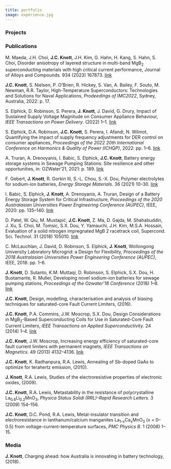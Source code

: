 ```yaml
---
title: portfolio
image: experience.jpg
---
```


### Projects

### Publications
M. Maeda, J.H. Choi, **J.C. Knott**, J.H. Kim, G. Hahn, H. Kang, S. Hahn, S. Choi, Disorder anisotropy of layered structure in multi-band MgB<sub>2</sub> superconducting materials with high critical current performance, Journal of Alloys and Compounds. 934 (2023) 167873. [link](https://doi.org/10.1016/j.jallcom.2022.167873)

**J.C. Knott**, S. Nielsen, P. O’Brien, R. Hickey, S. Van, A. Bailey, F. Souto, M. Newman, R.R. Taylor, High-Temperature Superconductors: Technologies and Solutions for Naval Applications, *Prodeedings of IMC2022*, Sydney, Australia, 2022: p. 17.

S. Elphick, D. Robinson, S. Perera, **J. Knott**, J. David, G. Drury, Impact of Sustained Supply Voltage Magnitude on Consumer Appliance Behaviour, *IEEE Transactions on Power Delivery*. (2022) 1–1. [link](https://doi.org/10.1109/TPWRD.2022.3163234)

S. Elphick, D.A. Robinson, **J.C. Knott**, S. Perera, I. Afandi, N. Wilmot, Quantifying the impact of supply frequency adjustments for DER control on consumer appliances, *Proceedings of the 2022 20th International Conference on Harmonics & Quality of Power (ICHQP)*, 2022: pp. 1–6. [link](https://doi.org/10.1109/ICHQP53011.2022.9808644)

A. Truran, A. Drenoyanis, I. Babic, S. Elphick, **J.C. Knott**, Battery energy storage systems in Sewage Pumping Stations: Site resilience and other opportunities, in: OZWater’21, 2021: p. 189. [link]()

F. Gebert, **J. Knott**, R. Gorkin III, S.-L. Chou, S.-X. Dou, Polymer electrolytes for sodium-ion batteries, *Energy Storage Materials*. 36 (2021) 10–30. [link](https://doi.org/10.1016/j.ensm.2020.11.030)

I. Babic, S. Elphick, **J. Knott**, A. Drenoyanis, A. Truran, Design of a Battery Energy Storage System for Critical Infrastructure, *Proceedings of the 2020 Australasian Universities Power Engineering Conference (AUPEC)*, IEEE, 2020: pp. 135–140. [link](https://ieeexplore.ieee.org/document/9344484)

D. Patel, W. Qiu, M. Mustapić, **J.C. Knott**, Z. Ma, D. Gajda, M. Shahabuddin, J. Xu, S. Choi, M. Tomsic, S.X. Dou, Y. Yamauchi, J.H. Kim, M.S.A. Hossain, Evaluation of a solid nitrogen impregnated MgB 2 racetrack coil, Supercond. Sci. Technol. 31 (2018) 105010. [link](https://doi.org/10.1088/1361-6668/aad9e0)

C. McLauchlan, J. David, D. Robinson, S. Elphick, **J. Knott**, Wollongong University Laboratory Microgrid: a Design for Flexibility, *Proceedings of the 2018 Australasian Universities Power Engineering Conference (AUPEC)*, IEEE, 2018: pp. 1–6.

**J. Knott**, D. Sutanto, K.M. Muttaqi, D. Robinson, S. Elphick, S.X. Dou, H. Bustamante, R. Muller, Developing novel sodium-ion batteries for sewage pumping stations, *Proceedings of the Ozwater'18 Conference* (2018) 1–8. [link](https://www.awa.asn.au/resources/latest-news/technology/innovation/developing-novel-sodium-ion-batteries-for-sewage-pumping-stations)

**J.C. Knott**, Design, modelling, characterisation and analysis of biasing techniques for saturated-core Fault Current Limiters, (2016).

**J.C. Knott**, P.A. Commins, J.W. Moscrop, S.X. Dou, Design Considerations in MgB<sub>2</sub>-Based Superconducting Coils for Use in Saturated-Core Fault Current Limiters, *IEEE Transactions on Applied Superconductivity*. 24 (2014) 1–4. [link](https://doi.org/10.1109/TASC.2014.2340459)

**J.C. Knott**, J.W. Moscrop, Increasing energy efficiency of saturated-core fault current limiters with permanent magnets, *IEEE Transactions on Magnetics*. 49 (2013) 4132–4136. [link](https://doi.org/10.1109/TMAG.2013.2238224)

**J.C. Knott**, K. Radhanpura, R.A. Lewis, Annealing of Sb-doped GaAs to optimize for terahertz emission, (2010).

**J. Knott**, R.A. Lewis, Studies of the electroresistive properties of electronic oxides, (2009).

**J.C. Knott**, R.A. Lewis, Metastability in the resistance of polycrystalline La<sub>0.8</sub>Li<sub>0.2</sub>MnO<sub>3</sub>, *Physica Status Solidi (RRL)–Rapid Research Letters*. 3 (2009) 154–156.

**J.C. Knott**, D.C. Pond, R.A. Lewis, Metal-insulator transition and electroresistance in lanthanum/calcium manganites La<sub>1-x</sub>Ca<sub>x</sub>MnO<sub>3</sub> (x = 0–0.5) from voltage-current-temperature surfaces, *PMC Physics B*. 1 (2008) 1–15.


### Media
**J. Knott**, Charging ahead: how Australia is innovating in battery technology, (2018).